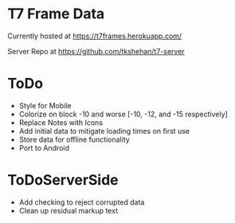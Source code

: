 # T7 Frame Data
Currently hosted at https://t7frames.herokuapp.com/

Server Repo at https://github.com/tkshehan/t7-server

# ToDo
* Style for Mobile
* Colorize on block -10 and worse [-10, -12, and -15 respectively]
* Replace Notes with Icons
* Add initial data to mitigate loading times on first use
* Store data for offline functionality
* Port to Android

# ToDoServerSide
* Add checking to reject corrupted data
* Clean up residual markup text
